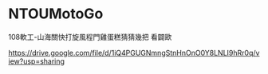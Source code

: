 ﻿# NTOUMotoGo
 108軟工-山海關快打旋風程門雞蛋糕猜猜幾把
看闢歐

https://drive.google.com/file/d/1iQ4PGUGNmngStnHnOnO0Y8LNLI9hRr0q/view?usp=sharing
